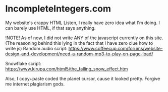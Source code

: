 # IncompleteIntegers.com
My website's crappy HTML
Listen, I really have zero idea what I'm doing. I can barely use HTML, if that says anything.

!NOTE!
As of now, I did not write ANY of the javascript currently on this site. (The reasoning behind this lying in the fact that I have zero clue how to write js)
Random audio script: https://www.coffeecup.com/forums/website-design-and-development/need-a-random-mp3-to-play-on-page-load/

Snowflake script: https://www.kirupa.com/html5/the_falling_snow_effect.htm


Also, I copy+paste coded the planet cursor, cause it looked pretty. Forgive me internet plagiarism gods.
